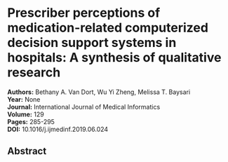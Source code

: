 # Prescriber perceptions of medication-related computerized decision support systems in hospitals: A synthesis of qualitative research

**Authors:** Bethany A. Van Dort, Wu Yi Zheng, Melissa T. Baysari  
**Year:** None  
**Journal:** International Journal of Medical Informatics  
**Volume:** 129  
**Pages:** 285-295  
**DOI:** 10.1016/j.ijmedinf.2019.06.024  

## Abstract


